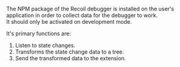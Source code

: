 The NPM package of the Recoil debugger is installed on the user's application in order to collect data for the debugger to work. <br/>
It should only be activated on development mode. <br/>

It's primary functions are:

1. Listen to state changes.
2. Transforms the state change data to a tree.
3. Send the transformed data to the extension.
